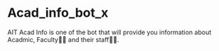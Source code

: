 # Acad_info_bot_x
AIT Acad Info is one of the bot that will provide you information about Acadmic, Faculty👨‍🏫 and their staff👨‍💼.
